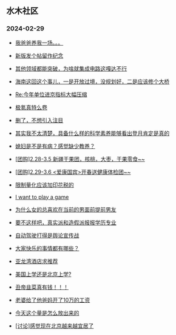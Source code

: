 ## 水木社区 
### 2024-02-29

+ [我爸爸养我一场。。。](https://www.mysmth.net/nForum/article/Age/20345116)

+ [新版发个帖留作纪念](https://www.mysmth.net/nForum/article/WorkingLife/55)

+ [其他领域都能突破，为啥就集成电路这嘎达不行](https://www.mysmth.net/nForum/article/METech/471368)

+ [海南这回这个事儿，一是开放过境，没规划好，二是应该修个大桥](https://www.mysmth.net/nForum/article/Geography/574880)

+ [Re:今年单位进京指标大幅压缩](https://www.mysmth.net/nForum/article/OurEstate/2909699)

+ [极氪真特么卷](https://www.mysmth.net/nForum/article/GreenAuto/1485393)

+ [删了，不想引入注目](https://www.mysmth.net/nForum/article/Divorce/2068236)

+ [其实我不太清楚，具备什么样的科学素养能够看出登月肯定是真的](https://www.mysmth.net/nForum/article/Aero/426544)

+ [媳妇是不是有病？感觉缺少教养？](https://www.mysmth.net/nForum/article/MyFamily/233608)

+ [[团购]2.28-3.5 新疆干果团，核桃，大枣，干果零食~~](https://www.mysmth.net/nForum/article/ADAgent_TG/1317828)

+ [[团购]2.29-3.6 <爱康国宾>开春送健康体检团~~](https://www.mysmth.net/nForum/article/ADAgent_TG/1317894)

+ [限制量化应该加印花税的](https://www.mysmth.net/nForum/article/Stock/10803625)

+ [I want to play a game](https://www.mysmth.net/nForum/article/Divorce/2068196)

+ [为什么女的总喜欢在当前的男面前提前男友](https://www.mysmth.net/nForum/article/Love/6289374)

+ [要不这样吧，真实派和造假派报报学历专业](https://www.mysmth.net/nForum/article/Aero/426037)

+ [自动驾驶打得是舆论宣传战](https://www.mysmth.net/nForum/article/GreenAuto/1486719)

+ [大家快乐的事情都有哪些？](https://www.mysmth.net/nForum/article/MyFamily/236504)

+ [亚龙湾酒店求推荐](https://www.mysmth.net/nForum/article/Travel/983383)

+ [美国上学还是北京上学?](https://www.mysmth.net/nForum/article/ChildEducation/2350343)

+ [丑帝韭菜真有钱！！！](https://www.mysmth.net/nForum/article/Tuhao/62627)

+ [老婆给了他爸妈开了10万的工资](https://www.mysmth.net/nForum/article/MyFamily/236437)

+ [今天这个量是怎么放出来的](https://www.mysmth.net/nForum/article/Stock/10803603)

+ [[讨论]感觉现在北京越来越宜居了](https://www.mysmth.net/nForum/article/OurEstate/2910705)

